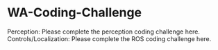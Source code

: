 # WA-Coding-Challenge
Perception: Please complete the perception coding challenge here. 
Controls/Localization: Please complete the ROS coding challenge here.
